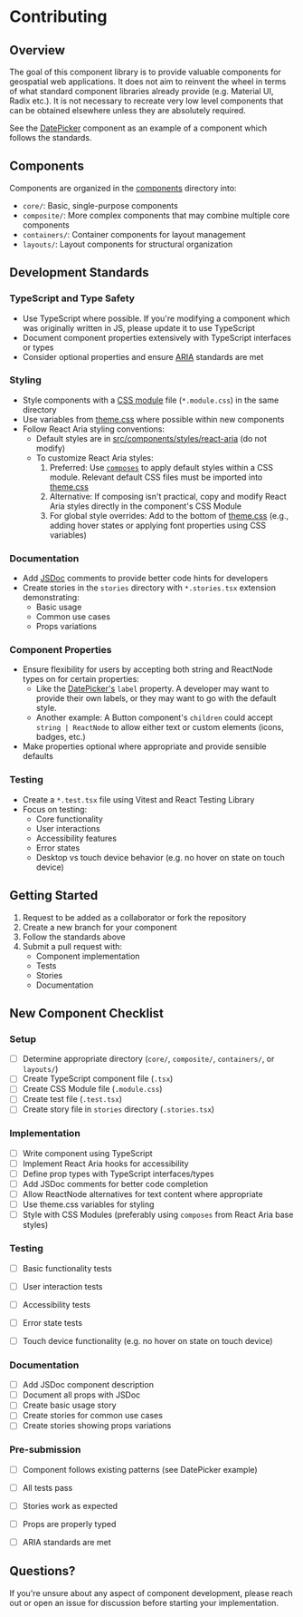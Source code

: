 # Contributing

## Overview
The goal of this component library is to provide valuable components for geospatial web applications. It does not aim to reinvent the wheel in terms of what standard component libraries already provide (e.g. Material UI, Radix etc.). It is not necessary to recreate very low level components that can be obtained elsewhere unless they are absolutely required.

See the [DatePicker](src/components/core/DatePicker.tsx) component as an example of a component which follows the standards.

## Components
Components are organized in the [components](src/components/) directory into:
- `core/`: Basic, single-purpose components
- `composite/`: More complex components that may combine multiple core components
- `containers/`: Container components for layout management
- `layouts/`: Layout components for structural organization


## Development Standards

### TypeScript and Type Safety
- Use TypeScript where possible. If you're modifying a component which was originally written in JS, please update it to use TypeScript
- Document component properties extensively with TypeScript interfaces or types
- Consider optional properties and ensure [ARIA](https://developer.mozilla.org/en-US/docs/Web/Accessibility/ARIA) standards are met

### Styling
- Style components with a [CSS module](https://github.com/css-modules/css-modules) file (`*.module.css`) in the same directory
- Use variables from [theme.css](src/components/styles/theme.css) where possible within new components
- Follow React Aria styling conventions:
  - Default styles are in [src/components/styles/react-aria](src/components/styles/react-aria) (do not modify)
  - To customize React Aria styles:
    1. Preferred: Use [`composes`](https://github.com/css-modules/css-modules/blob/master/docs/composition.md) to apply default styles within a CSS module. Relevant default CSS files must be imported into [theme.css](src/components/styles/theme.css)
    2. Alternative: If composing isn't practical, copy and modify React Aria styles directly in the component's CSS Module
    3. For global style overrides: Add to the bottom of [theme.css](src/components/styles/theme.css) (e.g., adding hover states or applying font properties using CSS variables)

### Documentation
- Add [JSDoc](https://jsdoc.app/about-getting-started) comments to provide better code hints for developers
- Create stories in the `stories` directory with `*.stories.tsx` extension demonstrating:
  - Basic usage
  - Common use cases
  - Props variations

### Component Properties
- Ensure flexibility for users by accepting both string and ReactNode types on for certain properties:
  - Like the [DatePicker's](src/components/core/DatePicker.tsx) `label` property. A developer may want to provide their own labels, or they may want to go with the default style.
  - Another example: A Button component's `children` could accept `string | ReactNode` to allow either text or custom elements (icons, badges, etc.)
- Make properties optional where appropriate and provide sensible defaults

### Testing
- Create a `*.test.tsx` file using Vitest and React Testing Library
- Focus on testing:
  - Core functionality
  - User interactions
  - Accessibility features
  - Error states
  - Desktop vs touch device behavior (e.g. no hover on state on touch device)

## Getting Started
1. Request to be added as a collaborator or fork the repository
2. Create a new branch for your component
3. Follow the standards above
4. Submit a pull request with:
   - Component implementation
   - Tests
   - Stories
   - Documentation

## New Component Checklist

### Setup
- [ ] Determine appropriate directory (`core/`, `composite/`, `containers/`, or `layouts/`)
- [ ] Create TypeScript component file (`.tsx`)
- [ ] Create CSS Module file (`.module.css`)
- [ ] Create test file (`.test.tsx`)
- [ ] Create story file in `stories` directory (`.stories.tsx`)

### Implementation
- [ ] Write component using TypeScript
- [ ] Implement React Aria hooks for accessibility
- [ ] Define prop types with TypeScript interfaces/types
- [ ] Add JSDoc comments for better code completion
- [ ] Allow ReactNode alternatives for text content where appropriate
- [ ] Use theme.css variables for styling
- [ ] Style with CSS Modules (preferably using `composes` from React Aria base styles)

### Testing
- [ ] Basic functionality tests
- [ ] User interaction tests
- [ ] Accessibility tests
- [ ] Error state tests
- [ ] Touch device functionality (e.g. no hover on state on touch device)


### Documentation
- [ ] Add JSDoc component description
- [ ] Document all props with JSDoc
- [ ] Create basic usage story
- [ ] Create stories for common use cases
- [ ] Create stories showing props variations

### Pre-submission
- [ ] Component follows existing patterns (see DatePicker example)
- [ ] All tests pass
- [ ] Stories work as expected
- [ ] Props are properly typed
- [ ] ARIA standards are met


## Questions?
If you're unsure about any aspect of component development, please reach out or open an issue for discussion before starting your implementation.